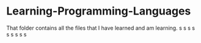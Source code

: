 # Learning-Programming-Languages
That folder contains all the files that I have learned and am learning.
s
s
s
s
s
s
s
s
s
